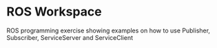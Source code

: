 # ROS Workspace

ROS programming exercise showing examples on how to use Publisher, Subscriber, ServiceServer and ServiceClient
